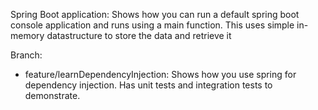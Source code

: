 Spring Boot application: Shows how you can run a default spring boot console application and runs using a main function.
This uses simple in-memory datastructure to store the data and retrieve it

Branch:
   - feature/learnDependencyInjection: Shows how you use spring for dependency injection. Has unit tests and integration tests to demonstrate.
